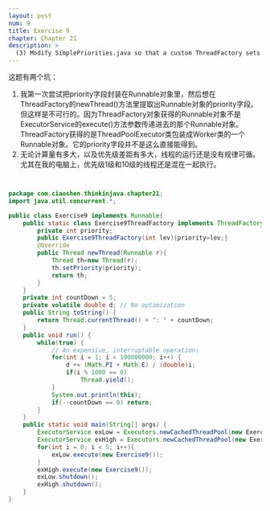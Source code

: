 ```yaml
---
layout: post
num: 9
title: Exercise 9
chapter: Chapter 21
description: >
  (3) Modify SimplePriorities.java so that a custom ThreadFactory sets the priorities of the threads.
---
```


这题有两个坑：

1. 我第一次尝试把priority字段封装在Runnable对象里，然后想在ThreadFactory的newThread()方法里提取出Runnable对象的priority字段。但这样是不可行的。因为ThreadFactory对象获得的Runnable对象不是ExecutorService的execute()方法参数传递进去的那个Runnable对象。ThreadFactory获得的是ThreadPoolExecutor类包装成Worker类的一个Runnable对象。它的priority字段并不是这么直接能得到。
2. 无论计算量有多大，以及优先级差距有多大，线程的运行还是没有规律可循。尤其在我的电脑上，优先级1级和10级的线程还是混在一起执行。



```java


package com.ciaoshen.thinkinjava.chapter21;
import java.util.concurrent.*;

public class Exercise9 implements Runnable{
    public static class Exercise9ThreadFactory implements ThreadFactory{
        private int priority;
        public Exercise9ThreadFactory(int lev){priority=lev;}
        @Override
        public Thread newThread(Runnable r){
            Thread th=new Thread(r);
            th.setPriority(priority);
            return th;
        }
    }
    private int countDown = 5;
    private volatile double d; // No optimization
    public String toString() {
        return Thread.currentThread() + ": " + countDown;
    }
    public void run() {
        while(true) {
            // An expensive, interruptable operation:
            for(int i = 1; i < 100000000; i++) {
                d += (Math.PI + Math.E) / (double)i;
                if(i % 1000 == 0)
                    Thread.yield();
            }
            System.out.println(this);
            if(--countDown == 0) return;
        }
    }
    public static void main(String[] args) {
        ExecutorService exLow = Executors.newCachedThreadPool(new Exercise9.Exercise9ThreadFactory(Thread.MIN_PRIORITY));
        ExecutorService exHigh = Executors.newCachedThreadPool(new Exercise9.Exercise9ThreadFactory(Thread.MAX_PRIORITY));
        for(int i = 0; i < 5; i++){
            exLow.execute(new Exercise9());
        }
        exHigh.execute(new Exercise9());
        exLow.shutdown();
        exHigh.shutdown();
    }
}


```



